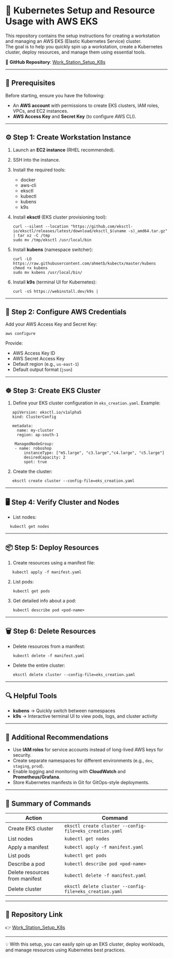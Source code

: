 # 🚀 Kubernetes Setup and Resource Usage with AWS EKS

This repository contains the setup instructions for creating a workstation and managing an AWS EKS (Elastic Kubernetes Service) cluster.  
The goal is to help you quickly spin up a workstation, create a Kubernetes cluster, deploy resources, and manage them using essential tools.  

🔗 **GitHub Repository**: [Work_Station_Setup_K8s](https://github.com/gsurendhar/Work_Station_Setup_K8s.git)

---

## 📌 Prerequisites

Before starting, ensure you have the following:

- An **AWS account** with permissions to create EKS clusters, IAM roles, VPCs, and EC2 instances.
- **AWS Access Key** and **Secret Key** (to configure AWS CLI).

---

## ⚙️ Step 1: Create Workstation Instance

1. Launch an **EC2 instance** (RHEL recommended).
2. SSH into the instance.
3. Install the required tools:
    - docker
    - aws-cli
    - eksctl
    - kubectl
    - kubens
    - k9s

4. Install **eksctl** (EKS cluster provisioning tool):

   ``` 
   curl --silent --location "https://github.com/eksctl-io/eksctl/releases/latest/download/eksctl_$(uname -s)_amd64.tar.gz" | tar xz -C /tmp
   sudo mv /tmp/eksctl /usr/local/bin
   ```

5. Install **kubens** (namespace switcher):

   ``` 
   curl -LO https://raw.githubusercontent.com/ahmetb/kubectx/master/kubens
   chmod +x kubens
   sudo mv kubens /usr/local/bin/
   ```

6. Install **k9s** (terminal UI for Kubernetes):

   ``` 
   curl -sS https://webinstall.dev/k9s |  
   ```

---

## 🔑 Step 2: Configure AWS Credentials

Add your AWS Access Key and Secret Key:

``` 
aws configure
```

Provide:

* AWS Access Key ID
* AWS Secret Access Key
* Default region (e.g., `us-east-1`)
* Default output format (`json`)

---

## ☸️ Step 3: Create EKS Cluster

1. Define your EKS cluster configuration in `eks_creation.yaml`.
   Example:

```  
   apiVersion: eksctl.io/v1alpha5
   kind: ClusterConfig

   metadata:
     name: my-cluster
     region: ap-south-1

    ManagedNodeGroup:
    - name: roboshop
        instanceType: ["m5.large", "c3.large","c4.large", "c5.large"]
        desiredCapacity: 2
        spot: true
```

2. Create the cluster:

```
   eksctl create cluster --config-file=eks_creation.yaml
```

---

## 🖥️ Step 4: Verify Cluster and Nodes

* List nodes:

``` 
  kubectl get nodes
```

---

## 📦 Step 5: Deploy Resources

1. Create resources using a manifest file:

``` 
   kubectl apply -f manifest.yaml
```

2. List pods:

   ``` 
   kubectl get pods
   ```

3. Get detailed info about a pod:

   ``` 
   kubectl describe pod <pod-name>
   ```

---

## 🗑️ Step 6: Delete Resources

* Delete resources from a manifest:

  ``` 
  kubectl delete -f manifest.yaml
  ```

* Delete the entire cluster:

  ``` 
  eksctl delete cluster --config-file=eks_creation.yaml
  ```

---

## 🔍 Helpful Tools

* **kubens** → Quickly switch between namespaces
* **k9s** → Interactive terminal UI to view pods, logs, and cluster activity

---

## 📖 Additional Recommendations

* Use **IAM roles** for service accounts instead of long-lived AWS keys for security.
* Create separate namespaces for different environments (e.g., `dev`, `staging`, `prod`).
* Enable logging and monitoring with **CloudWatch** and **Prometheus/Grafana**.
* Store Kubernetes manifests in Git for GitOps-style deployments.

---

## 📝 Summary of Commands

| Action                         | Command                                                 |
| ------------------------------ | ------------------------------------------------------- |
| Create EKS cluster             | `eksctl create cluster --config-file=eks_creation.yaml` |
| List nodes                     | `kubectl get nodes`                                     |
| Apply a manifest               | `kubectl apply -f manifest.yaml`                        |
| List pods                      | `kubectl get pods`                                      |
| Describe a pod                 | `kubectl describe pod <pod-name>`                       |
| Delete resources from manifest | `kubectl delete -f manifest.yaml`                       |
| Delete cluster                 | `eksctl delete cluster --config-file=eks_creation.yaml` |

---

## 📌 Repository Link

👉 [Work\_Station\_Setup\_K8s](https://github.com/gsurendhar/Work_Station_Setup_K8s.git)

---

💡 With this setup, you can easily spin up an EKS cluster, deploy workloads, and manage resources using Kubernetes best practices.

